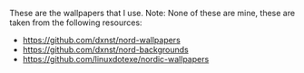 These are the wallpapers that I use.
Note: None of these are mine, these are taken from the  following resources:
-  https://github.com/dxnst/nord-wallpapers
- https://github.com/dxnst/nord-backgrounds
- https://github.com/linuxdotexe/nordic-wallpapers